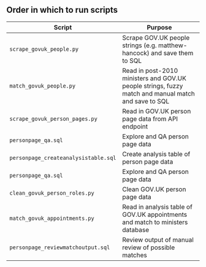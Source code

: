 ## Order in which to run scripts
| Script | Purpose |
| ----------- | ----------- |
| `scrape_govuk_people.py` | Scrape GOV.UK people strings (e.g. matthew-hancock) and save them to SQL |
| `match_govuk_people.py` | Read in post-2010 ministers and GOV.UK people strings, fuzzy match and manual match and save to SQL |
| `scrape_govuk_person_pages.py` | Read in GOV.UK person page data from API endpoint |
| `personpage_qa.sql` | Explore and QA person page data |
| `personpage_createanalysistable.sql` | Create analysis table of person page data |
| `personpage_qa.sql` | Explore and QA person page data |
| `clean_govuk_person_roles.py` | Clean GOV.UK person page data |
| `match_govuk_appointments.py` | Read in analysis table of GOV.UK appointments and match to ministers database |
| `personpage_reviewmatchoutput.sql` | Review output of manual review of possible matches |
